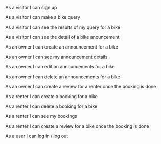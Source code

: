 As a visitor I can sign up 

As a visitor I can make a bike query

As a visitor I can see the results of my query for a bike

As a visitor I can see the detail of a bike anouncement

As an owner I can create an announcement for a bike

As an owner I can see my announcement details

As an owner I can edit an announcements for a bike

As an owner I can delete an announcements for a bike

As an owner I can create a review for a renter once the booking is done

As a renter I can create a booking for a bike

As a renter I can delete a booking for a bike

As a renter I can see my bookings 

As a renter I can create a review for a bike once the booking is done

As a user I can log in / log out
